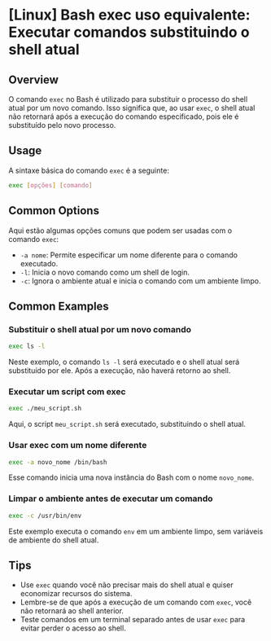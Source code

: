 # [Linux] Bash exec uso equivalente: Executar comandos substituindo o shell atual

## Overview
O comando `exec` no Bash é utilizado para substituir o processo do shell atual por um novo comando. Isso significa que, ao usar `exec`, o shell atual não retornará após a execução do comando especificado, pois ele é substituído pelo novo processo.

## Usage
A sintaxe básica do comando `exec` é a seguinte:

```bash
exec [opções] [comando]
```

## Common Options
Aqui estão algumas opções comuns que podem ser usadas com o comando `exec`:

- `-a nome`: Permite especificar um nome diferente para o comando executado.
- `-l`: Inicia o novo comando como um shell de login.
- `-c`: Ignora o ambiente atual e inicia o comando com um ambiente limpo.

## Common Examples

### Substituir o shell atual por um novo comando
```bash
exec ls -l
```
Neste exemplo, o comando `ls -l` será executado e o shell atual será substituído por ele. Após a execução, não haverá retorno ao shell.

### Executar um script com exec
```bash
exec ./meu_script.sh
```
Aqui, o script `meu_script.sh` será executado, substituindo o shell atual.

### Usar exec com um nome diferente
```bash
exec -a novo_nome /bin/bash
```
Esse comando inicia uma nova instância do Bash com o nome `novo_nome`.

### Limpar o ambiente antes de executar um comando
```bash
exec -c /usr/bin/env
```
Este exemplo executa o comando `env` em um ambiente limpo, sem variáveis de ambiente do shell atual.

## Tips
- Use `exec` quando você não precisar mais do shell atual e quiser economizar recursos do sistema.
- Lembre-se de que após a execução de um comando com `exec`, você não retornará ao shell anterior.
- Teste comandos em um terminal separado antes de usar `exec` para evitar perder o acesso ao shell.